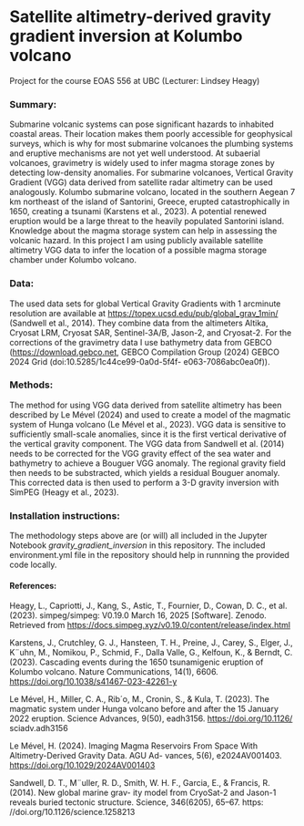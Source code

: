 # Satellite altimetry-derived gravity gradient inversion at Kolumbo volcano
Project for the course EOAS 556 at UBC (Lecturer: Lindsey Heagy)

### Summary:
Submarine volcanic systems can pose significant hazards to inhabited coastal areas. Their location makes them
poorly accessible for geophysical surveys, which is why for most submarine volcanoes the plumbing systems and
eruptive mechanisms are not yet well understood. At subaerial volcanoes, gravimetry is widely used to infer magma
storage zones by detecting low-density anomalies. For submarine volcanoes, Vertical Gravity Gradient (VGG) data
derived from satellite radar altimetry can be used analogously.
Kolumbo submarine volcano, located in the southern Aegean 7 km northeast of the island of Santorini, Greece,
erupted catastrophically in 1650, creating a tsunami (Karstens et al., 2023). A potential renewed eruption would
be a large threat to the heavily populated Santorini island. Knowledge about the magma storage system can help
in assessing the volcanic hazard. 
In this project I am using publicly available satellite altimetry VGG data to infer the location of a
possible magma storage chamber under Kolumbo volcano.

### Data:
The used data sets for global Vertical Gravity Gradients with 1 arcminute resolution are available at https://topex.ucsd.edu/pub/global_grav_1min/ (Sandwell et al., 2014). They combine data from the altimeters Altika, Cryosat LRM,
Cryosat SAR, Sentinel-3A/B, Jason-2, and Cryosat-2.
For the corrections of the gravimetry data I use bathymetry data from GEBCO (https://download.gebco.net, GEBCO Compilation Group (2024) GEBCO 2024 Grid (doi:10.5285/1c44ce99-0a0d-5f4f-
e063-7086abc0ea0f)).

### Methods:
The method for using VGG data derived from satellite altimetry has been described by Le Mével (2024) and used
to create a model of the magmatic system of Hunga volcano (Le Mével et al., 2023). 
VGG data is sensitive to sufficiently small-scale anomalies, since it is the first vertical derivative of the
vertical gravity component.
The VGG data from Sandwell et al. (2014) needs to be corrected for the VGG gravity effect of the sea water and
bathymetry to achieve a Bouguer VGG anomaly. The regional gravity field then needs to be substracted, which
yields a residual Bouguer anomaly. This corrected data is then used to perform a 3-D gravity inversion with SimPEG (Heagy et al.,
2023).

### Installation instructions:
The methodology steps above are (or will) all included in the Jupyter Notebook _gravity_gradient_inversion_ in this repository. The included environment.yml file in the repository should help in runnning the provided code locally.

#### References: 
Heagy, L., Capriotti, J., Kang, S., Astic, T., Fournier, D., Cowan, D. C., et al. (2023). simpeg/simpeg: V0.19.0
March 16, 2025 [Software]. Zenodo. Retrieved from https://docs.simpeg.xyz/v0.19.0/content/release/index.html

Karstens, J., Crutchley, G. J., Hansteen, T. H., Preine, J., Carey, S., Elger, J., K¨uhn, M., Nomikou, P., Schmid,
F., Dalla Valle, G., Kelfoun, K., & Berndt, C. (2023). Cascading events during the 1650 tsunamigenic eruption of
Kolumbo volcano. Nature Communications, 14(1), 6606. https://doi.org/10.1038/s41467-023-42261-y

Le Mével, H., Miller, C. A., Rib´o, M., Cronin, S., & Kula, T. (2023). The magmatic system under Hunga volcano
before and after the 15 January 2022 eruption. Science Advances, 9(50), eadh3156. https://doi.org/10.1126/
sciadv.adh3156

Le Mével, H. (2024). Imaging Magma Reservoirs From Space With Altimetry-Derived Gravity Data. AGU Ad-
vances, 5(6), e2024AV001403. https://doi.org/10.1029/2024AV001403

Sandwell, D. T., M¨uller, R. D., Smith, W. H. F., Garcia, E., & Francis, R. (2014). New global marine grav-
ity model from CryoSat-2 and Jason-1 reveals buried tectonic structure. Science, 346(6205), 65–67. https:
//doi.org/10.1126/science.1258213
